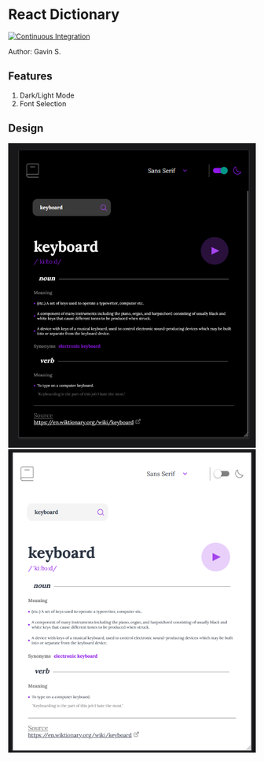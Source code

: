 # React Dictionary
[![Continuous Integration](https://github.com/blue2cat/react-dictionary/actions/workflows/ci.yml/badge.svg)](https://github.com/blue2cat/react-dictionary/actions/workflows/ci.yml)

Author: Gavin S.

## Features
1. Dark/Light Mode
2. Font Selection

## Design
![](./design/app_dark.png)
![](./design/app_light.png)
